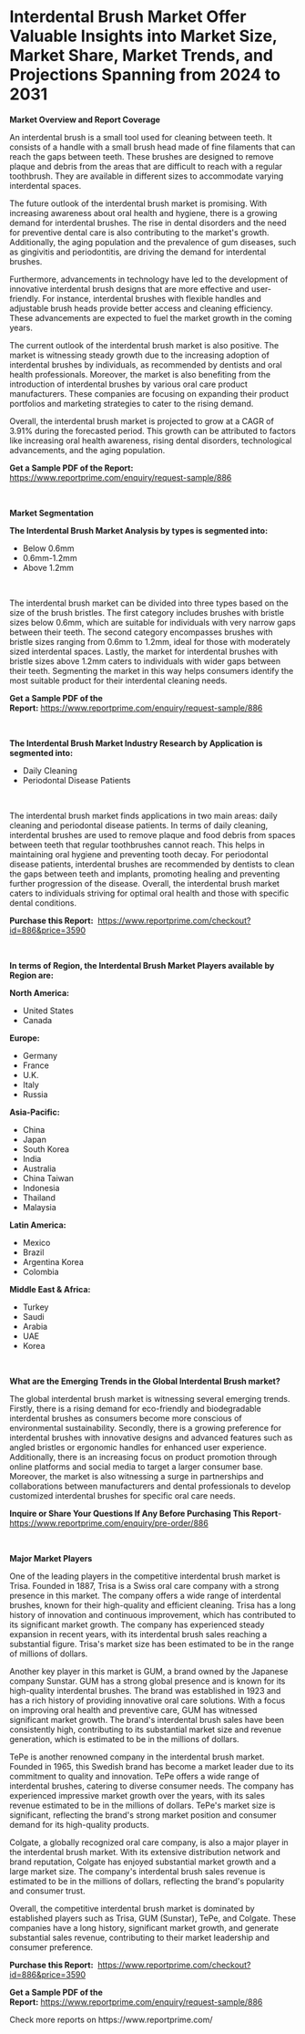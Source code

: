 <p><h1>Interdental Brush Market Offer Valuable Insights into Market Size, Market Share, Market Trends, and Projections Spanning from 2024 to 2031</h1></p><p><strong>Market Overview and Report Coverage</strong></p>
<p><p>An interdental brush is a small tool used for cleaning between teeth. It consists of a handle with a small brush head made of fine filaments that can reach the gaps between teeth. These brushes are designed to remove plaque and debris from the areas that are difficult to reach with a regular toothbrush. They are available in different sizes to accommodate varying interdental spaces.</p><p>The future outlook of the interdental brush market is promising. With increasing awareness about oral health and hygiene, there is a growing demand for interdental brushes. The rise in dental disorders and the need for preventive dental care is also contributing to the market's growth. Additionally, the aging population and the prevalence of gum diseases, such as gingivitis and periodontitis, are driving the demand for interdental brushes.</p><p>Furthermore, advancements in technology have led to the development of innovative interdental brush designs that are more effective and user-friendly. For instance, interdental brushes with flexible handles and adjustable brush heads provide better access and cleaning efficiency. These advancements are expected to fuel the market growth in the coming years.</p><p>The current outlook of the interdental brush market is also positive. The market is witnessing steady growth due to the increasing adoption of interdental brushes by individuals, as recommended by dentists and oral health professionals. Moreover, the market is also benefiting from the introduction of interdental brushes by various oral care product manufacturers. These companies are focusing on expanding their product portfolios and marketing strategies to cater to the rising demand.</p><p>Overall, the interdental brush market is projected to grow at a CAGR of 3.91% during the forecasted period. This growth can be attributed to factors like increasing oral health awareness, rising dental disorders, technological advancements, and the aging population.</p></p>
<p><strong>Get a Sample PDF of the Report:</strong> <a href="https://www.reportprime.com/enquiry/request-sample/886">https://www.reportprime.com/enquiry/request-sample/886</a></p>
<p>&nbsp;</p>
<p><strong>Market Segmentation</strong></p>
<p><strong>The Interdental Brush Market Analysis by types is segmented into:</strong></p>
<p><ul><li>Below 0.6mm</li><li>0.6mm-1.2mm</li><li>Above 1.2mm</li></ul></p>
<p>&nbsp;</p>
<p><p>The interdental brush market can be divided into three types based on the size of the brush bristles. The first category includes brushes with bristle sizes below 0.6mm, which are suitable for individuals with very narrow gaps between their teeth. The second category encompasses brushes with bristle sizes ranging from 0.6mm to 1.2mm, ideal for those with moderately sized interdental spaces. Lastly, the market for interdental brushes with bristle sizes above 1.2mm caters to individuals with wider gaps between their teeth. Segmenting the market in this way helps consumers identify the most suitable product for their interdental cleaning needs.</p></p>
<p><strong>Get a Sample PDF of the Report:</strong>&nbsp;<a href="https://www.reportprime.com/enquiry/request-sample/886">https://www.reportprime.com/enquiry/request-sample/886</a></p>
<p>&nbsp;</p>
<p><strong>The Interdental Brush Market Industry Research by Application is segmented into:</strong></p>
<p><ul><li>Daily Cleaning</li><li>Periodontal Disease Patients</li></ul></p>
<p>&nbsp;</p>
<p><p>The interdental brush market finds applications in two main areas: daily cleaning and periodontal disease patients. In terms of daily cleaning, interdental brushes are used to remove plaque and food debris from spaces between teeth that regular toothbrushes cannot reach. This helps in maintaining oral hygiene and preventing tooth decay. For periodontal disease patients, interdental brushes are recommended by dentists to clean the gaps between teeth and implants, promoting healing and preventing further progression of the disease. Overall, the interdental brush market caters to individuals striving for optimal oral health and those with specific dental conditions.</p></p>
<p><strong>Purchase this Report:</strong>&nbsp; <a href="https://www.reportprime.com/checkout?id=886&price=3590">https://www.reportprime.com/checkout?id=886&price=3590</a></p>
<p>&nbsp;</p>
<p><strong>In terms of Region, the Interdental Brush Market Players available by Region are:</strong></p>
<p>
    <p> <strong> North America: </strong>
        <ul>
            <li>United States</li>
            <li>Canada</li>
        </ul>
        </p> 
    <p> <strong> Europe: </strong>
        <ul>
            <li>Germany</li>
            <li>France</li>
            <li>U.K.</li>
            <li>Italy</li>
            <li>Russia</li>
        </ul>
        </p> 
    <p> <strong> Asia-Pacific: </strong>
        <ul>
            <li>China</li>
            <li>Japan</li>
            <li>South Korea</li>
            <li>India</li>
            <li>Australia</li>
            <li>China Taiwan</li>
            <li>Indonesia</li>
            <li>Thailand</li>
            <li>Malaysia</li>
        </ul>
        </p> 
    <p> <strong> Latin America: </strong>
        <ul>
            <li>Mexico</li>
            <li>Brazil</li>
            <li>Argentina Korea</li>
            <li>Colombia</li>
        </ul>
        </p> 
    <p> <strong> Middle East & Africa: </strong>
        <ul>
            <li>Turkey</li>
            <li>Saudi</li>
            <li>Arabia</li>
            <li>UAE</li>
            <li>Korea</li>
        </ul>
    </p>
    </p>
<p>&nbsp;</p>
<p><strong>What are the Emerging Trends in the Global Interdental Brush market?</strong></p>
<p><p>The global interdental brush market is witnessing several emerging trends. Firstly, there is a rising demand for eco-friendly and biodegradable interdental brushes as consumers become more conscious of environmental sustainability. Secondly, there is a growing preference for interdental brushes with innovative designs and advanced features such as angled bristles or ergonomic handles for enhanced user experience. Additionally, there is an increasing focus on product promotion through online platforms and social media to target a larger consumer base. Moreover, the market is also witnessing a surge in partnerships and collaborations between manufacturers and dental professionals to develop customized interdental brushes for specific oral care needs.</p></p>
<p><strong>Inquire or Share Your Questions If Any Before Purchasing This Report</strong>- <a href="https://www.reportprime.com/enquiry/pre-order/886">https://www.reportprime.com/enquiry/pre-order/886</a></p>
<p>&nbsp;</p>
<p><strong>Major Market Players</strong></p>
<p><p>One of the leading players in the competitive interdental brush market is Trisa. Founded in 1887, Trisa is a Swiss oral care company with a strong presence in this market. The company offers a wide range of interdental brushes, known for their high-quality and efficient cleaning. Trisa has a long history of innovation and continuous improvement, which has contributed to its significant market growth. The company has experienced steady expansion in recent years, with its interdental brush sales reaching a substantial figure. Trisa's market size has been estimated to be in the range of millions of dollars.</p><p>Another key player in this market is GUM, a brand owned by the Japanese company Sunstar. GUM has a strong global presence and is known for its high-quality interdental brushes. The brand was established in 1923 and has a rich history of providing innovative oral care solutions. With a focus on improving oral health and preventive care, GUM has witnessed significant market growth. The brand's interdental brush sales have been consistently high, contributing to its substantial market size and revenue generation, which is estimated to be in the millions of dollars.</p><p>TePe is another renowned company in the interdental brush market. Founded in 1965, this Swedish brand has become a market leader due to its commitment to quality and innovation. TePe offers a wide range of interdental brushes, catering to diverse consumer needs. The company has experienced impressive market growth over the years, with its sales revenue estimated to be in the millions of dollars. TePe's market size is significant, reflecting the brand's strong market position and consumer demand for its high-quality products.</p><p>Colgate, a globally recognized oral care company, is also a major player in the interdental brush market. With its extensive distribution network and brand reputation, Colgate has enjoyed substantial market growth and a large market size. The company's interdental brush sales revenue is estimated to be in the millions of dollars, reflecting the brand's popularity and consumer trust.</p><p>Overall, the competitive interdental brush market is dominated by established players such as Trisa, GUM (Sunstar), TePe, and Colgate. These companies have a long history, significant market growth, and generate substantial sales revenue, contributing to their market leadership and consumer preference.</p></p>
<p><strong>Purchase this Report:</strong>&nbsp;&nbsp;<a href="https://www.reportprime.com/checkout?id=886&price=3590">https://www.reportprime.com/checkout?id=886&price=3590</a></p>
<p></p>
<p><strong>Get a Sample PDF of the Report:</strong>&nbsp;<a href="https://www.reportprime.com/enquiry/request-sample/886">https://www.reportprime.com/enquiry/request-sample/886</a></p>
<p>Check more reports on https://www.reportprime.com/</p>